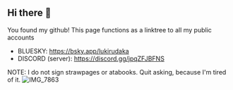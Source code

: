 ## Hi there 👋

You found my github! This page functions as a linktree to all my public accounts

- BLUESKY: https://bsky.app/lukirudaka
- DISCORD (server): https://discord.gg/jpqZFJBFNS


NOTE: I do not sign strawpages or atabooks. Quit asking, because I'm tired of it.
![IMG_7863](https://github.com/user-attachments/assets/17abba27-080f-48a2-ac7f-306493f8fb09)


<!--
**lukirudaka/lukirudaka** is a ✨ _special_ ✨ repository because its `README.md` (this file) appears on your GitHub profile.

Here are some ideas to get you started:

- 🔭 I’m currently working on ...
- 🌱 I’m currently learning ...
- 👯 I’m looking to collaborate on ...
- 🤔 I’m looking for help with ...
- 💬 Ask me about ...
- 📫 How to reach me: ...
- 😄 Pronouns: ...
- ⚡ Fun fact: ...
-->

